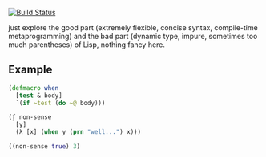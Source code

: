 [![Build Status](https://travis-ci.org/zjhmale/Clea.svg?branch=master)](https://travis-ci.org/zjhmale/Clea)

just explore the good part (extremely flexible, concise syntax, compile-time metaprogramming) and the bad part (dynamic type, impure, sometimes too much parentheses) of Lisp, nothing fancy here.

## Example

```clojure
(defmacro when
  [test & body]
  `(if ~test (do ~@ body)))

(ƒ non-sense
  [y]
  (λ [x] (when y (prn "well...") x)))

((non-sense true) 3)
```
